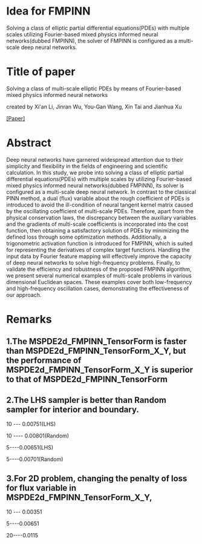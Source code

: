 # Idea for FMPINN
Solving a class of elliptic partial differential equations(PDEs) with multiple scales utilizing Fourier-based mixed physics informed neural networks(dubbed FMPINN), the solver of FMPINN is configured as a multi-scale deep neural networks.

# Title of paper
Solving a class of multi-scale elliptic PDEs by means of Fourier-based mixed physics informed neural networks

created by Xi'an Li, Jinran Wu, You-Gan Wang, Xin Tai and Jianhua Xu

[[Paper]](https://arxiv.org/pdf/2306.13385.pdf)

# Abstract

Deep neural networks have garnered widespread attention due to their simplicity and flexibility in the fields of engineering and scientific calculation. In this study, we probe into solving a class of elliptic partial differential equations(PDEs) with multiple scales by utilizing Fourier-based mixed physics informed neural networks(dubbed FMPINN), its solver is configured as a multi-scale deep neural network. In contrast to the classical PINN method, a dual (flux) variable about the rough coefficient of PDEs is introduced to avoid the ill-condition of neural tangent kernel matrix caused by the oscillating coefficient of multi-scale PDEs. Therefore, apart from the physical conservation laws, the discrepancy between the auxiliary variables and the gradients of multi-scale coefficients is incorporated into the cost function, then obtaining a satisfactory solution of PDEs by minimizing the defined loss through some optimization methods. Additionally, a trigonometric activation function is introduced for FMPINN, which is suited for representing the derivatives of complex target functions. Handling the input data by Fourier feature mapping will effectively improve the capacity of deep neural networks to solve high-frequency problems.  Finally, to validate the efficiency and robustness of the proposed FMPINN algorithm, we present several numerical examples of multi-scale problems in various dimensional Euclidean spaces. These examples cover both low-frequency and high-frequency oscillation cases, demonstrating the effectiveness of our approach.

# Remarks

## 1.The MSPDE2d_FMPINN_TensorForm is faster than MSPDE2d_FMPINN_TensorForm_X_Y, but the performance of MSPDE2d_FMPINN_TensorForm_X_Y is superior to that of MSPDE2d_FMPINN_TensorForm

## 2.The LHS sampler is better than Random sampler for interior and boundary.

10 ---  0.00751(LHS)

10 ---- 0.00801(Random)

5----0.00651(LHS)

5----0.00701(Random)

## 3.For 2D problem, changing the penalty of loss for flux variable in MSPDE2d_FMPINN_TensorForm_X_Y, 

10 --- 0.00351

5----0.00651

20----0.0115
